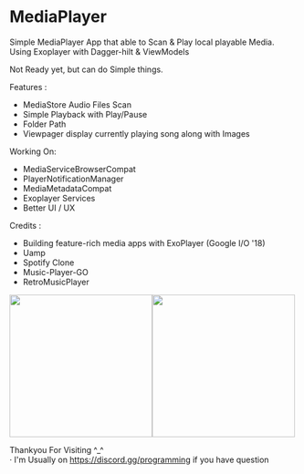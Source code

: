 # MediaPlayer

Simple MediaPlayer App that able to Scan &amp; Play local playable Media. Using Exoplayer with Dagger-hilt &amp; ViewModels

Not Ready yet, but can do Simple things.

Features :
- MediaStore Audio Files Scan
- Simple Playback with Play/Pause
- Folder Path
- Viewpager display currently playing song along with Images

Working On:
- MediaServiceBrowserCompat
- PlayerNotificationManager
- MediaMetadataCompat
- Exoplayer Services
- Better UI / UX

Credits :
- Building feature-rich media apps with ExoPlayer (Google I/O '18)
- Uamp
- Spotify Clone
- Music-Player-GO
- RetroMusicPlayer

<img src="https://user-images.githubusercontent.com/94031495/151054755-05079b03-72ff-42e1-873d-cdc70303cd95.png" width="250"><img src="https://user-images.githubusercontent.com/94031495/151054781-ea9c0a5d-28b8-4865-9024-3a8302161f6d.png" width="250">

Thankyou For Visiting ^_^\
· I'm Usually on https://discord.gg/programming if you have question
